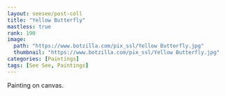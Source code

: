 ```yaml
---
layout: seesee/post-coll
title: "Yellow Butterfly"
mastless: true
rank: 190
image:
  path: "https://www.botzilla.com/pix_ssl/Yellow Butterfly.jpg"
  thumbnail: "https://www.botzilla.com/pix_ssl/Yellow Butterfly.jpg"
categories: [Paintings]
tags: [See See, Paintings]
---
```


Painting on canvas.



